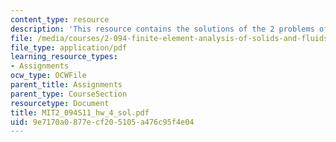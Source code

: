 ```yaml
---
content_type: resource
description: 'This resource contains the solutions of the 2 problems of homework 4. '
file: /media/courses/2-094-finite-element-analysis-of-solids-and-fluids-ii-spring-2011/9e7170a0877ecf205105a476c95f4e04_MIT2_094S11_hw_4_sol.pdf
file_type: application/pdf
learning_resource_types:
- Assignments
ocw_type: OCWFile
parent_title: Assignments
parent_type: CourseSection
resourcetype: Document
title: MIT2_094S11_hw_4_sol.pdf
uid: 9e7170a0-877e-cf20-5105-a476c95f4e04
---
```

